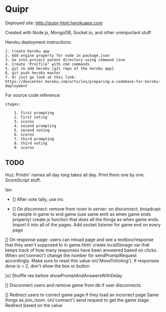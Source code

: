 # Quipr

Deployed site: http://quipr-html.herokuapp.com

Created with Node.js, MongoDB, Socket.io, and other unimportant stuff
	
Heroku deployment instructions:
	
	1. Create heroku app
	2. Add engine property for node in package.json
	3. Go into project parent directory using command line
	4. Create 'Procfile' with cmd commands
	5. git rm add heroku [git repo of the heroku app]
	6. git push heroku master
	7. Or just go look at this link: https://devcenter.heroku.com/articles/preparing-a-codebase-for-heroku-deployment
	
For source code reference:
	
	stages:
		
		1. first prompting
		2. first voting
		3. scores
		4. second prompting
		5. second voting
		6. scores
		7. third prompting
		8. third voting
		9. scores
		
## TODO
	
Huz:
Printin' names all day long takes all day. Print them one by one. ScoreScript stuff.

Ian:

- [] After vote tally, use inc

- [] On disconnect:
	remove from room
		in server: on disconnect, broadcast to people in game to end game (use same emit as when game ends properly)
		create js function that does all the things as when game ends. Import it into all of the pages. Add socket listener for game end on every page

[] On response page:
	users can reload page and see a textbox/response that they aren't supposed to
		in game.html: create localStorage var that keeps track of how many responses have been answered based on clicks. When on('connect') change the number for sendPromptRequest accordingly. Make sure to reset this value on('MoveToVoting'). If responses done is = 2, don't show the box or button


[x] Shuffle res before showPromptAndAnswersWithDelay

[] Disconnect users and remove game from db if user disconnects

[] Redirect users to correct game page if they load an incorrect page
	Same things as join_room. on('connect') send request to get the game stage. Redirect based on the value
	
	
